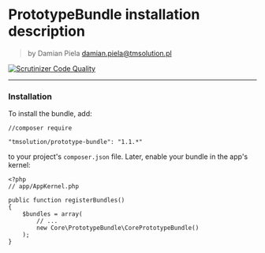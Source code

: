 
# PrototypeBundle installation description

>by Damian Piela <damian.piela@tmsolution.pl>


[![Scrutinizer Code Quality](https://scrutinizer-ci.com/g/TMSolution/PrototypeBundle/badges/quality-score.png?b=master)](https://scrutinizer-ci.com/g/TMSolution/PrototypeBundle/?branch=master)

---

### Installation

To install the bundle, add: 

```
//composer require

"tmsolution/prototype-bundle": "1.1.*"
```

to your project's `composer.json` file. Later, enable your bundle in the app's kernel:

```
<?php
// app/AppKernel.php

public function registerBundles()
{
    $bundles = array(
        // ...
        new Core\PrototypeBundle\CorePrototypeBundle()
    );
}
```



